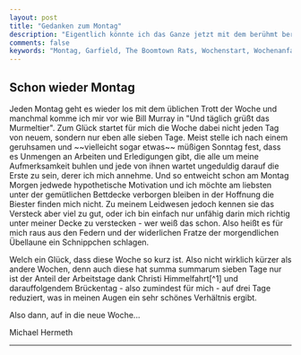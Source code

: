 ```yaml
---
layout: post
title: "Gedanken zum Montag"
description: "Eigentlich könnte ich das Ganze jetzt mit dem berühmt berüchtigten Zitat \"Ich hasse Montage!\" von Garfield der Katze oder aus dem Titel \"I Don’t Like Mondays\" von The Boomtown Rats rezitierend beginnen, aber das wäre mir dann doch etwas zu polemisch."
comments: false
keywords: "Montag, Garfield, The Boomtown Rats, Wochenstart, Wochenanfang"
---
```


## Schon wieder Montag

<p class="justify" markdown="1">
Jeden Montag geht es wieder los mit dem üblichen Trott der Woche und manchmal komme ich mir vor wie Bill Murray in "Und täglich grüßt das Murmeltier". Zum Glück startet für mich die Woche dabei nicht jeden Tag von neuem, sondern nur eben alle sieben Tage. Meist stelle ich nach einem geruhsamen und ~~vielleicht sogar etwas~~ müßigen Sonntag fest, dass es Unmengen an Arbeiten und Erledigungen gibt, die alle um meine Aufmerksamkeit buhlen und jede von ihnen wartet ungeduldig darauf die Erste zu sein, derer ich mich annehme. Und so entweicht schon am Montag Morgen jedwede hypothetische Motivation und ich möchte am liebsten unter der gemütlichen Bettdecke verborgen bleiben in der Hoffnung die Biester finden mich nicht. Zu meinem Leidwesen jedoch kennen sie das Versteck aber viel zu gut, oder ich bin einfach nur unfähig darin mich richtig unter meiner Decke zu verstecken - wer weiß das schon. Also heißt es für mich raus aus den Federn und der widerlichen Fratze der morgendlichen Übellaune ein Schnippchen schlagen.
</p>

<p class="justify" markdown="1">
Welch ein Glück, dass diese Woche so kurz ist. Also nicht wirklich kürzer als andere Wochen, denn auch diese hat summa summarum sieben Tage nur ist der Anteil der Arbeitstage dank Christi Himmelfahrt[^1] und darauffolgendem Brückentag - also zumindest für mich - auf drei Tage reduziert, was in meinen Augen ein sehr schönes Verhältnis ergibt.
</p>

Also dann, auf in die neue Woche...

<p class="right" markdown="1">Michael Hermeth</p>

---

[^1]: [Christi Himmelfahrt, Artikel bei Wikipedia](https://de.wikipedia.org/wiki/Christi_Himmelfahrt){:target="_blank"} - abgerufen am 22.05.2017
